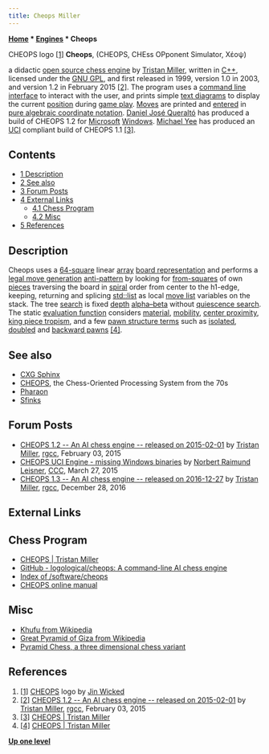 ```yaml
---
title: Cheops Miller
---
```

**[Home](Home "Home") * [Engines](Engines "Engines") * Cheops**

[](https://logological.org/cheops) CHEOPS logo <a id="cite-note-1" href="#cite-ref-1">[1]</a>
**Cheops**, (CHEOPS, CHEss OPponent Simulator, Χέοψ)

a didactic [open source chess engine](Category:Open_Source "Category:Open Source") by [Tristan Miller](index.php?title=Tristan_Miller&action=edit&redlink=1 "Tristan Miller (page does not exist)"), written in [C++](Cpp "Cpp"), licensed under the [GNU GPL](Free_Software_Foundation#GPL "Free Software Foundation"), and first released in 1999, version 1.0 in 2003, and version 1.2 in February 2015 <a id="cite-note-2" href="#cite-ref-2">[2]</a>.
The program uses a [command line interface](CLI "CLI") to interact with the user, and prints simple [text diagrams](Graphics_Programming#ASCIIDiagrams "Graphics Programming") to display the current [position](Chess_Position "Chess Position") during [game play](Chess_Game "Chess Game"). [Moves](Moves "Moves") are printed and [entered](Entering_Moves "Entering Moves") in [pure algebraic coordinate notation](Algebraic_Chess_Notation#PureCoordinateNotation "Algebraic Chess Notation").
[Daniel José Queraltó](Daniel_Jos%C3%A9_Queralt%C3%B3 "Daniel José Queraltó") has produced a build of CHEOPS 1.2 for [Microsoft](Microsoft "Microsoft") [Windows](Windows "Windows"). [Michael Yee](index.php?title=Michael_Yee&action=edit&redlink=1 "Michael Yee (page does not exist)") has produced an [UCI](UCI "UCI") compliant build of CHEOPS 1.1 <a id="cite-note-3" href="#cite-ref-3">[3]</a>.

## Contents

- [1 Description](#description)
- [2 See also](#see-also)
- [3 Forum Posts](#forum-posts)
- [4 External Links](#external-links)
  - [4.1 Chess Program](#chess-program)
  - [4.2 Misc](#misc)
- [5 References](#references)

## Description

Cheops uses a [64-square](8x8_Board "8x8 Board") linear [array](Array "Array") [board representation](Board_Representation "Board Representation") and performs a [legal move generation](Move_Generation#Legal "Move Generation") [anti-pattern](https://en.wikipedia.org/wiki/Anti-pattern) by looking for [from-squares](Origin_Square "Origin Square") of own [pieces](Pieces "Pieces") traversing the board in [spiral](https://en.wikipedia.org/wiki/Spiral) order from center to the h1-edge, keeping, returning and splicing [std::list](https://en.wikipedia.org/wiki/Sequence_container_%28C%2B%2B%29#List) as local [move list](Move_List "Move List") variables on the stack.
The tree [search](Search "Search") is fixed [depth](Depth "Depth") [alpha–beta](Alpha-Beta "Alpha-Beta") without [quiescence search](Quiescence_Search "Quiescence Search"). The static [evaluation function](Evaluation_Function "Evaluation Function") considers [material](Material "Material"), [mobility](Mobility "Mobility"), [center proximity](Center_Distance "Center Distance"), [king piece tropism](King_Safety#KingTropism "King Safety"), and a few [pawn structure terms](Pawn_Structure "Pawn Structure") such as [isolated](Isolated_Pawn "Isolated Pawn"), [doubled](Doubled_Pawn "Doubled Pawn") and [backward pawns](Backward_Pawn "Backward Pawn") <a id="cite-note-4" href="#cite-ref-4">[4]</a>.

## See also

- [CXG Sphinx](CXG_Sphinx "CXG Sphinx")
- [CHEOPS](CHEOPS "CHEOPS"), the Chess-Oriented Processing System from the 70s
- [Pharaon](Pharaon "Pharaon")
- [Sfinks](Sfinks "Sfinks")

## Forum Posts

- [CHEOPS 1.2 -- An AI chess engine -- released on 2015-02-01](https://groups.google.com/d/msg/rec.games.chess.computer/PfEqoxFZ-vI/K_66ofncsRQJ) by [Tristan Miller](index.php?title=Tristan_Miller&action=edit&redlink=1 "Tristan Miller (page does not exist)"), [rgcc](Computer_Chess_Forums "Computer Chess Forums"), February 03, 2015
- [CHEOPS UCI Engine - missing Windows binaries](http://www.talkchess.com/forum/viewtopic.php?t=55803) by [Norbert Raimund Leisner](Norbert_Raimund_Leisner "Norbert Raimund Leisner"), [CCC](CCC "CCC"), March 27, 2015
- [CHEOPS 1.3 -- An AI chess engine -- released on 2016-12-27](https://groups.google.com/d/msg/rec.games.chess.computer/ZKDUm0nKNzI/O_ovU5OODwAJ) by [Tristan Miller](index.php?title=Tristan_Miller&action=edit&redlink=1 "Tristan Miller (page does not exist)"), [rgcc](Computer_Chess_Forums "Computer Chess Forums"), December 28, 2016

## External Links

## Chess Program

- [CHEOPS | Tristan Miller](https://logological.org/cheops)
- [GitHub - logological/cheops: A command-line AI chess engine](https://github.com/logological/cheops)
- [Index of /software/cheops](https://files.nothingisreal.com/software/cheops/)
- [CHEOPS online manual](https://files.nothingisreal.com/software/cheops/cheops.html)

## Misc

- [Khufu from Wikipedia](https://en.wikipedia.org/wiki/Khufu)
- [Great Pyramid of Giza from Wikipedia](https://en.wikipedia.org/wiki/Great_Pyramid_of_Giza)
- [Pyramid Chess, a three dimensional chess variant](https://www.chessvariants.com/d.link/pyramid.html)

## References

1. <a id="cite-ref-1" href="#cite-note-1">[1]</a> [CHEOPS](https://logological.org/cheops) logo by [Jin Wicked](https://jinwicked.com/)
1. <a id="cite-ref-2" href="#cite-note-2">[2]</a> [CHEOPS 1.2 -- An AI chess engine -- released on 2015-02-01](https://groups.google.com/d/msg/rec.games.chess.computer/PfEqoxFZ-vI/K_66ofncsRQJ) by [Tristan Miller](index.php?title=Tristan_Miller&action=edit&redlink=1 "Tristan Miller (page does not exist)"), [rgcc](Computer_Chess_Forums "Computer Chess Forums"), February 03, 2015
1. <a id="cite-ref-3" href="#cite-note-3">[3]</a> [CHEOPS | Tristan Miller](https://logological.org/cheops)
1. <a id="cite-ref-4" href="#cite-note-4">[4]</a> [CHEOPS | Tristan Miller](https://logological.org/cheops)

**[Up one level](Engines "Engines")**

